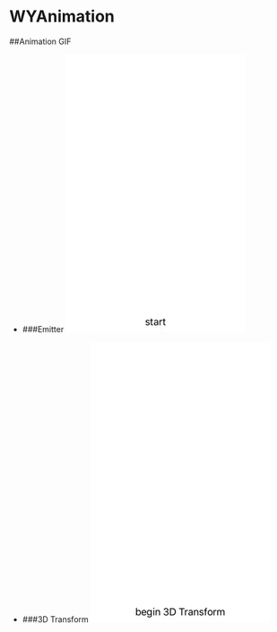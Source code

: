 # WYAnimation

##Animation GIF

* ###Emitter
![Emitter gif](GIF/Emitter.gif)

* ###3D Transform
![3DTransform gif](GIF/3DTransform.gif)